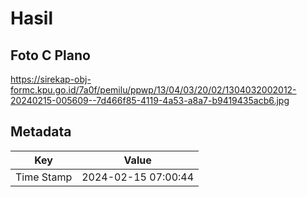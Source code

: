 # Hasil

## Foto C Plano

https://sirekap-obj-formc.kpu.go.id/7a0f/pemilu/ppwp/13/04/03/20/02/1304032002012-20240215-005609--7d466f85-4119-4a53-a8a7-b9419435acb6.jpg


## Metadata

| Key        | Value               |
| ---------- | ------------------- |
| Time Stamp | 2024-02-15 07:00:44 |



